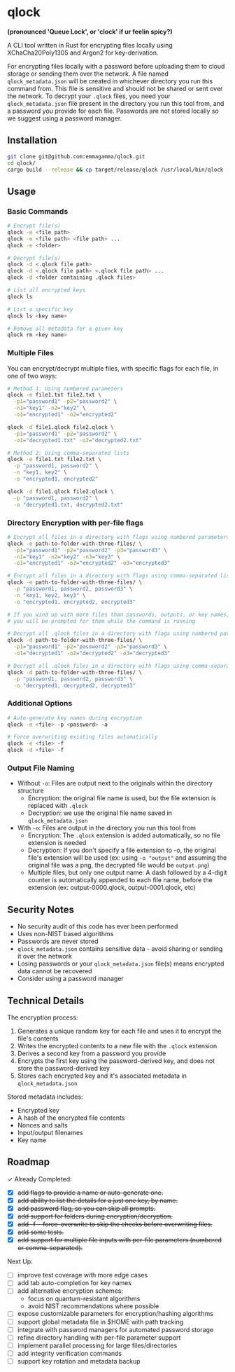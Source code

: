 # qlock

**(pronounced 'Queue Lock', or 'clock' if ur feelin spicy?)**

A CLI tool written in Rust for encrypting files locally using XChaCha20Poly1305 and Argon2 for key-derivation.

For encrypting files locally with a password before uploading them to cloud storage or sending them over the network. A file named `qlock_metadata.json` will be created in whichever directory you run this command from. This file is sensitive and should not be shared or sent over the network. To decrypt your `.qlock` files, you need your `qlock_metadata.json` file present in the directory you run this tool from, and a password you provide for each file. Passwords are not stored locally so we suggest using a password manager.

## Installation

```bash
git clone git@github.com:emmagamma/qlock.git
cd qlock/
cargo build --release && cp target/release/qlock /usr/local/bin/qlock
```

## Usage

### Basic Commands

```bash
# Encrypt file(s)
qlock -e <file path>
qlock -e <file path> <file path> ...
qlock -e <folder>

# Decrypt file(s)
qlock -d <.qlock file path>
qlock -d <.qlock file path> <.qlock file path> ...
qlock -d <folder containing .qlock files>

# List all encrypted keys
qlock ls

# List a specific key
qlock ls <key name>

# Remove all metadata for a given key
qlock rm <key name>
```

### Multiple Files

You can encrypt/decrypt multiple files, with specific flags for each file, in one of two ways:

```bash
# Method 1: Using numbered parameters
qlock -e file1.txt file2.txt \
  -p1="password1" -p2="password2" \
  -n1="key1" -n2="key2" \
  -o1="encrypted1" -o2="encrypted2"

qlock -d file1.qlock file2.qlock \
  -p1="password1" -p2="password2" \
  -o1="decrypted1.txt" -o2="decrypted2.txt"

# Method 2: Using comma-separated lists
qlock -e file1.txt file2.txt \
  -p "password1, password2" \
  -n "key1, key2" \
  -o "encrypted1, encrypted2"

qlock -d file1.qlock file2.qlock \
  -p "password1, password2" \
  -o "decrypted1.txt, decrypted2.txt"
```

### Directory Encryption with per-file flags

```bash
# Encrypt all files in a directory with flags using numbered parameters
qlock -e path-to-folder-with-three-files/ \
  -p1="password1" -p2="password2" -p3="password3" \
  -n1="key1" -n2="key2" -n3="key3" \
  -o1="encrypted1" -o2="encrypted2" -o3="encrypted3"

# Encrypt all files in a directory with flags using comma-separated lists
qlock -e path-to-folder-with-three-files/ \
  -p "password1, password2, password3" \
  -n "key1, key2, key3" \
  -o "encrypted1, encrypted2, encrypted3"

# If you wind up with more files than passwords, outputs, or key names,
# you will be prompted for them while the command is running

# Decrypt all .qlock files in a directory with flags using numbered parameters
qlock -d path-to-folder-with-three-files/ \
  -p1="password1" -p2="password2" -p3="password3" \
  -o1="decrypted1" -o2="decrypted2" -o3="decrypted3"

# Decrypt all .qlock files in a directory with flags using comma-separated lists
qlock -d path-to-folder-with-three-files/ \
  -p "password1, password2, password3" \
  -o "decrypted1, decrypted2, decrypted3"
```

### Additional Options

```bash
# Auto-generate key names during encryption
qlock -e <file> -p <password> -a

# Force overwriting existing files automatically
qlock -e <file> -f
qlock -d <file> -f
```

### Output File Naming

- Without `-o`: Files are output next to the originals within the directory structure
  - Encryption: the original file name is used, but the file extension is replaced with `.qlock`
  - Decryption: we use the original file name saved in `qlock_metadata.json`
- With `-o`: Files are output in the directory you run this tool from
  - Encryption: The `.qlock` extension is added automatically, so no file extension is needed
  - Decryption: If you don't specify a file extension to -o, the original file's extension will be used (ex: using `-o "output"` and assuming the original file was a png, the decrypted file would be `output.png`)
  - Multiple files, but only one output name: A dash followed by a 4-digit counter is automatically appended to each file name, before the extension (ex: output-0000.qlock, output-0001.qlock, etc)

## Security Notes

- No security audit of this code has ever been performed
- Uses non-NIST based algorithms
- Passwords are never stored
- `qlock_metadata.json` contains sensitive data - avoid sharing or sending it over the network
- Losing passwords or your `qlock_metadata.json` file(s) means encrypted data cannot be recovered
- Consider using a password manager

## Technical Details

The encryption process:

1. Generates a unique random key for each file and uses it to encrypt the file's contents
2. Writes the encrypted contents to a new file with the `.qlock` extension
3. Derives a second key from a password you provide
4. Encrypts the first key using the password-derived key, and does not store the password-derived key
5. Stores each encrypted key and it's associated metadata in `qlock_metadata.json`

Stored metadata includes:

- Encrypted key
- A hash of the encrypted file contents
- Nonces and salts
- Input/output filenames
- Key name

## Roadmap

✓ Already Completed:

- [x] ~~add flags to provide a name or auto-generate one.~~
- [x] ~~add ability to list the details for a just one key, by name.~~
- [x] ~~add password flag, so you can skip all prompts.~~
- [x] ~~add support for folders during encryption/decryption.~~
- [x] ~~add -f --force-overwrite to skip the checks before overwriting files.~~
- [x] ~~add some tests.~~
- [x] ~~add support for multiple file inputs with per-file parameters (numbered or comma-separated).~~

Next Up:

- [ ] improve test coverage with more edge cases
- [ ] add tab auto-completion for key names
- [ ] add alternative encryption schemes:
  - focus on quantum-resistant algorithms
  - avoid NIST recommendations where possible
- [ ] expose customizable parameters for encryption/hashing algorithms
- [ ] support global metadata file in $HOME with path tracking
- [ ] integrate with password managers for automated password storage
- [ ] refine directory handling with per-file parameter support
- [ ] implement parallel processing for large files/directories
- [ ] add integrity verification commands
- [ ] support key rotation and metadata backup
